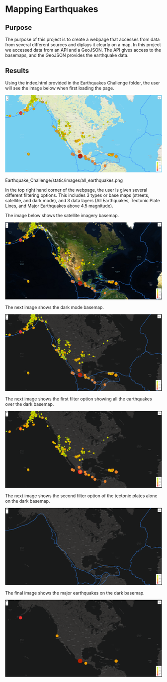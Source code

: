 # Mapping Earthquakes

## Purpose
The purpose of this project is to create a webpage that accesses from data from several different sources and diplays it clearly on a map. In this project we accessed data from an API and a GeoJSON. The API gives access to the basemaps, and the GeoJSON provides the earthquake data. 

## Results
Using the index.html provided in the Earthquakes Challenge folder, the user will see the image below when first loading the page. 

![alt text](Earthquake_Challenge/static/images/initial_map.png)

Earthquake_Challenge/static/images/all_earthquakes.png

In the top right hand corner of the webpage, the user is given several different filtering options. This includes 3 types or base maps (streets, satellite, and dark mode), and 3 data layers (All Earthquakes, Tectonic Plate Lines, and Major Earthquakes above 4.5 magnitude).

The image below shows the satellite imagery basemap. 

![alt text](Earthquake_Challenge/static/images/satellite_map.png)

The next image shows the dark mode basemap. 

![alt text](Earthquake_Challenge/static/images/dark_map.png)

The next image shows the first filter option showing all the earthquakes over the dark basemap. 

![alt text](Earthquake_Challenge/static/images/all_earthquakes.png)

The next image shows the second filter option of the tectonic plates alone on the dark basemap. 

![alt text](Earthquake_Challenge/static/images/tectonic_plates.png)

The final image shows the major earthquakes on the dark basemap. 

![alt text](Earthquake_Challenge/static/images/major_earthquakes.png)

